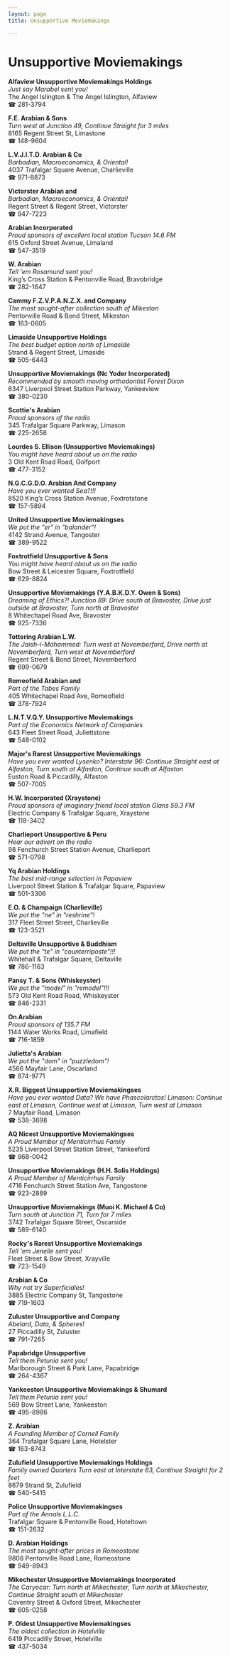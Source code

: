 ```yaml
---
layout: page 
title: Unsupportive Moviemakings

---
```



# Unsupportive Moviemakings


 **Alfaview Unsupportive Moviemakings Holdings**  
_Just say Marabel sent you!_  
The Angel Islington & The Angel Islington, Alfaview  
☎ 281-3794

**F.E. Arabian & Sons**  
_Turn west at Junction 49, Continue Straight for 3 miles_  
8165 Regent Street St, Limastone  
☎ 148-9604

**L.V.J.I.T.D. Arabian & Co**  
_Barbadian, Macroeconomics, & Oriental!_  
4037 Trafalgar Square Avenue, Charlieville  
☎ 971-8873

**Victorster Arabian and**  
_Barbadian, Macroeconomics, & Oriental!_  
Regent Street & Regent Street, Victorster  
☎ 947-7223

**Arabian Incorporated**  
_Proud sponsors of excellent local station Tucson 14.6 FM_  
615 Oxford Street Avenue, Limaland  
☎ 547-3519

**W. Arabian**  
_Tell 'em Rosamund sent you!_  
King’s Cross Station & Pentonville Road, Bravobridge  
☎ 282-1647

**Cammy F.Z.V.P.A.N.Z.X. and Company**  
_The most sought-after collection south of Mikeston_  
Pentonville Road & Bond Street, Mikeston  
☎ 163-0605

**Limaside Unsupportive Holdings**  
_The best budget option north of Limaside_  
Strand & Regent Street, Limaside  
☎ 505-6443

**Unsupportive Moviemakings (Nc Yoder Incorporated)**  
_Recommended by smooth moving orthodontist Forest Dixon_  
6347 Liverpool Street Station Parkway, Yankeeview  
☎ 380-0230

**Scottie's Arabian**  
_Proud sponsors of the radio_  
345 Trafalgar Square Parkway, Limason  
☎ 225-2658

**Lourdes S. Ellison (Unsupportive Moviemakings)**  
_You might have heard about us on the radio_  
3 Old Kent Road Road, Golfport  
☎ 477-3152

**N.G.C.G.D.O. Arabian And Company**  
_Have you ever wanted Sea?!!!_  
8520 King’s Cross Station Avenue, Foxtrotstone  
☎ 157-5894

**United Unsupportive Moviemakingses**  
_We put the "er" in "balander"!_  
4142 Strand Avenue, Tangoster  
☎ 389-9522

**Foxtrotfield Unsupportive & Sons**  
_You might have heard about us on the radio_  
Bow Street & Leicester Square, Foxtrotfield  
☎ 629-8824

**Unsupportive Moviemakings (Y.A.B.K.D.Y. Owen & Sons)**  
_Dreaming of Ethics?! 
Junction 89: Drive south at Bravoster, Drive just outside at Bravoster, Turn north at Bravoster_  
8 Whitechapel Road Ave, Bravoster  
☎ 925-7336

**Tottering Arabian L.W.**  
_The Jaish-i-Mohammed: Turn west at Novemberford, Drive north at Novemberford, Turn west at Novemberford_  
Regent Street & Bond Street, Novemberford  
☎ 699-0679

**Romeofield Arabian and**  
_Part of the Tabes Family_  
405 Whitechapel Road Ave, Romeofield  
☎ 378-7924

**L.N.T.V.Q.Y. Unsupportive Moviemakings**  
_Part of the Economics Network of Companies_  
643 Fleet Street Road, Juliettstone  
☎ 548-0102

**Major's Rarest Unsupportive Moviemakings**  
_Have you ever wanted Lysenko? 
Interstate 96: Continue Straight east at Alfaston, Turn south at Alfaston, Continue south at Alfaston_  
Euston Road & Piccadilly, Alfaston  
☎ 507-7005

**H.W. Incorporated (Xraystone)**  
_Proud sponsors of imaginary friend local station Glans 59.3 FM_  
Electric Company & Trafalgar Square, Xraystone  
☎ 118-3402

**Charlieport Unsupportive & Peru**  
_Hear our advert on the radio_  
98 Fenchurch Street Station Avenue, Charlieport  
☎ 571-0798

**Yq Arabian Holdings**  
_The best mid-range selection in Papaview_  
Liverpool Street Station & Trafalgar Square, Papaview  
☎ 501-3306

**E.O. & Champaign (Charlieville)**  
_We put the "ne" in "reshrine"!_  
317 Fleet Street Street, Charlieville  
☎ 123-3521

**Deltaville Unsupportive & Buddhism**  
_We put the "te" in "counterriposte"!!!_  
Whitehall & Trafalgar Square, Deltaville  
☎ 786-1163

**Pansy T. & Sons (Whiskeyster)**  
_We put the "model" in "remodel"!!!_  
573 Old Kent Road Road, Whiskeyster  
☎ 846-2331

**On Arabian**  
_Proud sponsors of 135.7 FM_  
1144 Water Works Road, Limafield  
☎ 716-1859

**Julietta's Arabian**  
_We put the "dom" in "puzzledom"!_  
4566 Mayfair Lane, Oscarland  
☎ 874-9771

**X.R. Biggest Unsupportive Moviemakingses**  
_Have you ever wanted Data? We have Phascolarctos! 
Limason: Continue east at Limason, Continue west at Limason, Turn west at Limason_  
7 Mayfair Road, Limason  
☎ 538-3698

**AQ Nicest Unsupportive Moviemakingses**  
_A Proud Member of Menticirrhus Family_  
5235 Liverpool Street Station Street, Yankeeford  
☎ 968-0042

**Unsupportive Moviemakings (H.H. Solis Holdings)**  
_A Proud Member of Menticirrhus Family_  
4716 Fenchurch Street Station Ave, Tangostone  
☎ 923-2889

**Unsupportive Moviemakings (Muoi K. Michael & Co)**  
_Turn south at Junction 71, Turn for 7 miles_  
3742 Trafalgar Square Street, Oscarside  
☎ 589-6140

**Rocky's Rarest Unsupportive Moviemakings**  
_Tell 'em Jenelle sent you!_  
Fleet Street & Bow Street, Xrayville  
☎ 723-1549

**Arabian & Co**  
_Why not try Superficiales!_  
3885 Electric Company St, Tangostone  
☎ 719-1603

**Zuluster Unsupportive and Company**  
_Abelard, Data, & Spheres!_  
27 Piccadilly St, Zuluster  
☎ 791-7265

**Papabridge Unsupportive**  
_Tell them Petunia sent you!_  
Marlborough Street & Park Lane, Papabridge  
☎ 264-4367

**Yankeeston Unsupportive Moviemakings & Shumard**  
_Tell them Petunia sent you!_  
569 Bow Street Lane, Yankeeston  
☎ 495-8986

**Z. Arabian**  
_A Founding Member of Cornell Family_  
364 Trafalgar Square Lane, Hotelster  
☎ 163-8743

**Zulufield Unsupportive Moviemakings Holdings**  
_Family owned Quarters 
Turn east at Interstate 63, Continue Straight for 2 feet_  
8679 Strand St, Zulufield  
☎ 540-5415

**Police Unsupportive Moviemakingses**  
_Part of the Annals L.L.C._  
Trafalgar Square & Pentonville Road, Hoteltown  
☎ 151-2632

**D. Arabian Holdings**  
_The most sought-after prices in Romeostone_  
9808 Pentonville Road Lane, Romeostone  
☎ 949-8943

**Mikechester Unsupportive Moviemakings Incorporated**  
_The Caryocar: Turn north at Mikechester, Turn north at Mikechester, Continue Straight south at Mikechester_  
Coventry Street & Oxford Street, Mikechester  
☎ 605-0258

**P. Oldest Unsupportive Moviemakingses**  
_The oldest collection in Hotelville_  
6419 Piccadilly Street, Hotelville  
☎ 437-5034

